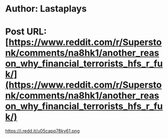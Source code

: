 # Author: Lastaplays
# Post URL: [https://www.reddit.com/r/Superstonk/comments/na8hk1/another_reason_why_financial_terrorists_hfs_r_fuk/](https://www.reddit.com/r/Superstonk/comments/na8hk1/another_reason_why_financial_terrorists_hfs_r_fuk/)


https://i.redd.it/u05capq78ky61.png